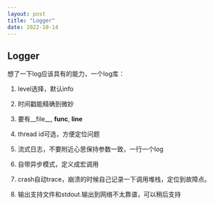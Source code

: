 ```yaml
---
layout: post
title: "Logger"
date: 2022-10-14
---
```


## Logger

想了一下log应该具有的能力，一个log库：

1. level选择，默认info

2. 时间戳能精确到微妙

3. 要有__file__, __func__, __line__

4. thread id可选，方便定位问题

5. 流式日志，不要附近心思保持参数一致，一行一个log

6. 自带异步模式，定义成宏调用

7. crash自动trace，崩溃的时候自己记录一下调用堆栈，定位到故障点。

8. 输出支持文件和stdout.输出到网络不太靠谱，可以稍后支持

